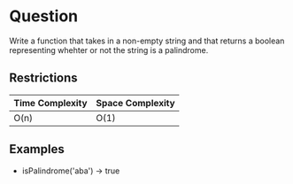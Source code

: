 # Question

Write a function that takes in a non-empty string and that returns a boolean representing whehter or not the string is a palindrome.

## Restrictions

Time Complexity | Space Complexity
--- | ---
O(n) | O(1)

## Examples

* isPalindrome('aba') -> true
